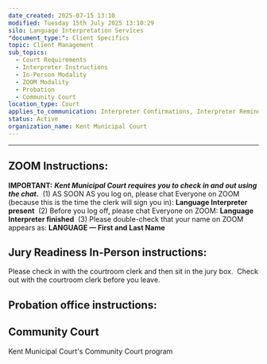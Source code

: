 ```yaml
---
date_created: 2025-07-15 13:10
modified: Tuesday 15th July 2025 13:10:29
silo: Language Interpretation Services
"document_type:": Client Specifics
topic: Client Management
sub_topics:
  - Court Requirements
  - Interpreter Instructions
  - In-Person Modality
  - ZOOM Modality
  - Probation
  - Community Court
location_type: Court
applies_to_communication: Interpreter Confirmations, Interpreter Reminders
status: Active
organization_name: Kent Municipal Court
---
```

---
## ZOOM Instructions:
**IMPORTANT:**
**_Kent Municipal Court requires you to check in and out using the chat._**
 (1) AS SOON AS you log on, please chat Everyone on ZOOM (because this is the time the clerk will sign you in):
**Language Interpreter present**
 (2) Before you log off, please chat Everyone on ZOOM:
**Language Interpreter finished**
 (3) Please double-check that your name on ZOOM appears as:
**LANGUAGE — First and Last Name**

## Jury Readiness In-Person instructions:
Please check in with the courtroom clerk and then sit in the jury box. 
Check out with the courtroom clerk before you leave.

## Probation office instructions:

## Community Court
Kent Municipal Court's Community Court program